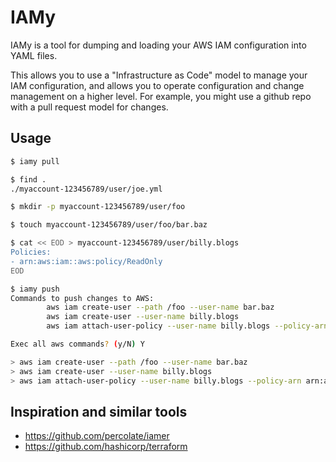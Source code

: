IAMy
=========

IAMy is a tool for dumping and loading your AWS IAM configuration into YAML files.

This allows you to use a "Infrastructure as Code" model to manage your IAM configuration, and allows you to operate configuration and change management on a higher level. For example, you might use a github repo with a pull request model for changes.

## Usage

```bash
$ iamy pull

$ find .
./myaccount-123456789/user/joe.yml

$ mkdir -p myaccount-123456789/user/foo

$ touch myaccount-123456789/user/foo/bar.baz

$ cat << EOD > myaccount-123456789/user/billy.blogs
Policies:
- arn:aws:iam::aws:policy/ReadOnly
EOD

$ iamy push
Commands to push changes to AWS:
        aws iam create-user --path /foo --user-name bar.baz
        aws iam create-user --user-name billy.blogs
        aws iam attach-user-policy --user-name billy.blogs --policy-arn arn:aws:iam::aws:policy/ReadOnly

Exec all aws commands? (y/N) Y

> aws iam create-user --path /foo --user-name bar.baz
> aws iam create-user --user-name billy.blogs
> aws iam attach-user-policy --user-name billy.blogs --policy-arn arn:aws:iam::aws:policy/ReadOnly
```


## Inspiration and similar tools
- https://github.com/percolate/iamer
- https://github.com/hashicorp/terraform
